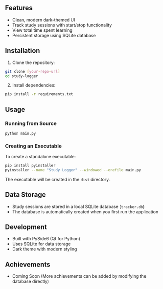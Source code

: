 ## Features

- Clean, modern dark-themed UI
- Track study sessions with start/stop functionality
- View total time spent learning
- Persistent storage using SQLite database

## Installation

1. Clone the repository:
```bash
git clone [your-repo-url]
cd study-logger
```

2. Install dependencies:
```bash
pip install -r requirements.txt
```

## Usage

### Running from Source
```bash
python main.py
```

### Creating an Executable
To create a standalone executable:
```bash
pip install pyinstaller
pyinstaller --name "Study Logger" --windowed --onefile main.py
```
The executable will be created in the `dist` directory.

## Data Storage
- Study sessions are stored in a local SQLite database (`tracker.db`)
- The database is automatically created when you first run the application

## Development
- Built with PySide6 (Qt for Python)
- Uses SQLite for data storage
- Dark theme with modern styling

## Achievements

- Coming Soon
(More achievements can be added by modifying the database directly)
